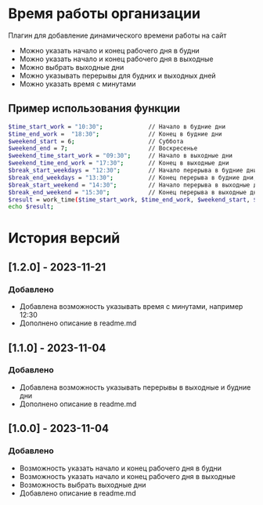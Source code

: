 # Время работы организации
Плагин для добавление динамического времени работы на сайт

- Можно указать начало и конец рабочего дня в будни
- Можно указать начало и конец рабочего дня в выходные
- Можно выбрать выходные дни
- Можно указывать перерывы для будних и выходных дней
- Можно указать время с минутами

## Пример использования функции
```sh
$time_start_work = "10:30";             // Начало в будние дни
$time_end_work =  "18:30";              // Конец в будние дни
$weekend_start = 6;                     // Суббота
$weekend_end = 7;                       // Воскресенье
$weekend_time_start_work = "09:30";     // Начало в выходные дни
$weekend_time_end_work = "17:30";       // Конец в выходные дни
$break_start_weekdays = "12:30";        // Начало перерыва в будние дни, null если перерыва нет
$break_end_weekdays = "13:30";          // Конец перерыва в будние дни, null если перерыва нет
$break_start_weekend = "14:30";         // Начало перерыва в выходные дни, null если перерыва нет
$break_end_weekend = "15:30";           // Конец перерыва в выходные дни, null если перерыва нет
$result = work_time($time_start_work, $time_end_work, $weekend_start, $weekend_end, $weekend_time_start_work, $weekend_time_end_work, $break_start_weekdays, $break_end_weekdays, $break_start_weekend, $break_end_weekend);
echo $result;
```


# История версий

## [1.2.0] - 2023-11-21
### Добавлено
- Добавлена возможность указывать время с минутами, например 12:30
- Дополнено описание в readme.md

## [1.1.0] - 2023-11-04
### Добавлено
- Добавлена возможность указывать перерывы в выходные и будние дни
- Дополнено описание в readme.md

## [1.0.0] - 2023-11-04
### Добавлено
- Возможность указать начало и конец рабочего дня в будни
- Возможность указать начало и конец рабочего дня в выходные
- Возможность выбрать выходные дни
- Добавлено описание в readme.md